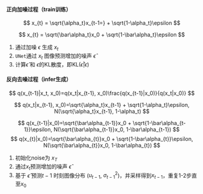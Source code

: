 #### 正向加噪过程（train训练）
$$
    x_{t} = \sqrt{\alpha_t}x_{t-1=} + \sqrt{1-\alpha_t}\epsilon   
$$

$$
x_{t} = \sqrt{\bar\alpha_t}x_0 + \sqrt{1-\bar\alpha_t}\epsilon
$$

1. 通过加噪 $\epsilon$ 生成 $x_t$
1. `UNet`通过 $x_t$ 图像预测增加的噪声 $\hat\epsilon$
2. 计算$\hat\epsilon$ 和 $\epsilon$的KL散度，即$\text{KL}(\hat\epsilon|\epsilon)$


#### 反向去噪过程（infer生成）


$$
q(x_{t-1}|x_t, x_0)=q(x_t|x_{t-1}, x_0)\frac{q(x_{t-1}|x_0)}{q(x_t|x_0)}
$$

$$
q(x_t|x_{t-1}, x_0)=\sqrt{\alpha_t}x_{t-1} + \sqrt{1-\alpha_t}\epsilon, N(\sqrt{\alpha_t}x_{t-1}, 1-\alpha_t)
$$

$$
q(x_{t-1}|x_0)=\sqrt{\bar\alpha_{t-1}}x_0 + \sqrt{1-\bar\alpha_{t-1}}\epsilon, N(\sqrt{\bar\alpha_{t-1}}x_0, 1-\bar\alpha_{t-1})
$$
$$
q(x_{t}|x_0)=\sqrt{\bar\alpha_{t}}x_0 + \sqrt{1-\bar\alpha_{t}}\epsilon, N(\sqrt{\bar\alpha_{t}}x_0, 1-\bar\alpha_{t})
$$
1. 初始化noise为 $x_T$
1. 通过$x_{t}$预测增加的噪声 $\hat\epsilon$
2. 基于 $\hat\epsilon$ 预测$t-1$ 时刻图像分布 ($u_{t-1}$, $\sigma_{t-1}^2$)，并采样得到$x_{t-1}$，重复1-2步直至$x_0$